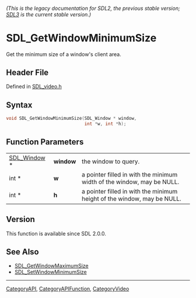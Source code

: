 ###### (This is the legacy documentation for SDL2, the previous stable version; [SDL3](https://wiki.libsdl.org/SDL3/) is the current stable version.)
# SDL_GetWindowMinimumSize

Get the minimum size of a window's client area.

## Header File

Defined in [SDL_video.h](https://github.com/libsdl-org/SDL/blob/SDL2/include/SDL_video.h)

## Syntax

```c
void SDL_GetWindowMinimumSize(SDL_Window * window,
                              int *w, int *h);
```

## Function Parameters

|                            |            |                                                                         |
| -------------------------- | ---------- | ----------------------------------------------------------------------- |
| [SDL_Window](SDL_Window) * | **window** | the window to query.                                                    |
| int *                      | **w**      | a pointer filled in with the minimum width of the window, may be NULL.  |
| int *                      | **h**      | a pointer filled in with the minimum height of the window, may be NULL. |

## Version

This function is available since SDL 2.0.0.

## See Also

- [SDL_GetWindowMaximumSize](SDL_GetWindowMaximumSize)
- [SDL_SetWindowMinimumSize](SDL_SetWindowMinimumSize)

----
[CategoryAPI](CategoryAPI), [CategoryAPIFunction](CategoryAPIFunction), [CategoryVideo](CategoryVideo)

